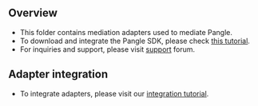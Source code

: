 ## Overview    
  * This folder contains mediation adapters used to mediate Pangle.    
  * To download and integrate the Pangle SDK, please check [this tutorial](https://partner.oceanengine.com/union/media/union/download/detail?id=2&osType=ios).    
  * For inquiries and support, please visit [support](https://partner.oceanengine.com/faq?union=true) forum.    

## Adapter integration    
  * To integrate adapters, please visit our [integration tutorial](https://developers.mopub.com/docs/ios/integrating-networks/).
